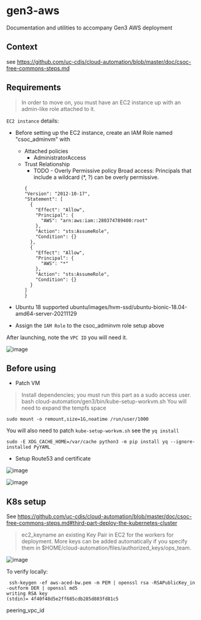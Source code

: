 # gen3-aws
Documentation and utilities to accompany Gen3 AWS deployment

## Context 

see https://github.com/uc-cdis/cloud-automation/blob/master/doc/csoc-free-commons-steps.md


## Requirements

> In order to move on, you must have an EC2 instance up with an admin-like role attached to it. 

`EC2 instance` details:

* Before setting up the EC2 instance, create an IAM Role named "csoc_adminvm" with 
  * Attached policies
    * AdministratorAccess
  * Trust Relationship 
    * TODO - Overly Permissive policy Broad access: Principals that include a wildcard (*, ?) can be overly permissive.
    ```
    {
    "Version": "2012-10-17",
    "Statement": [
      {
        "Effect": "Allow",
        "Principal": {
          "AWS": "arn:aws:iam::280374789400:root"
        },
        "Action": "sts:AssumeRole",
        "Condition": {}
      },
      {
        "Effect": "Allow",
        "Principal": {
          "AWS": "*"
        },
        "Action": "sts:AssumeRole",
        "Condition": {}
      }
    ]
    }
    ```

* Ubuntu 18 supported  ubuntu/images/hvm-ssd/ubuntu-bionic-18.04-amd64-server-20211129
* Assign the `IAM Role` to the csoc_adminvm role setup above

After launching, note the `VPC ID` you will need it.


![image](https://user-images.githubusercontent.com/47808/149028628-525e45d2-9d6e-44b9-b32f-a559898fe6ad.png)


## Before using


* Patch VM

> Install dependencies; you must run this part as a sudo access user.
> bash cloud-automation/gen3/bin/kube-setup-workvm.sh
You will need to expand the tempfs space

```
sudo mount -o remount,size=1G,noatime /run/user/1000
```

You will also need to patch `kube-setup-workvm.sh` see the `yq install`

```
sudo -E XDG_CACHE_HOME=/var/cache python3 -m pip install yq --ignore-installed PyYAML
```

* Setup Route53 and certificate

![image](https://user-images.githubusercontent.com/47808/149029267-406011d8-b149-46c7-9ed5-14edeb78cd8d.png)


![image](https://user-images.githubusercontent.com/47808/149029468-45231a4d-f73d-42e0-b590-a4b7071f3530.png)



## K8s setup

See https://github.com/uc-cdis/cloud-automation/blob/master/doc/csoc-free-commons-steps.md#third-part-deploy-the-kubernetes-cluster

> ec2_keyname an existing Key Pair in EC2 for the workers for deployment. More keys can be added automatically if you specify them in $HOME/cloud-automation/files/authorized_keys/ops_team.

![image](https://user-images.githubusercontent.com/47808/149221538-cf30e3a0-2b51-409b-947e-693811fa7d10.png)

To verify locally:

```
 ssh-keygen -ef aws-aced-bw.pem -m PEM | openssl rsa -RSAPublicKey_in -outform DER | openssl md5
writing RSA key
(stdin)= 4f40f48d5e2ff685cdb285d803fd81c5
```

peering_vpc_id




